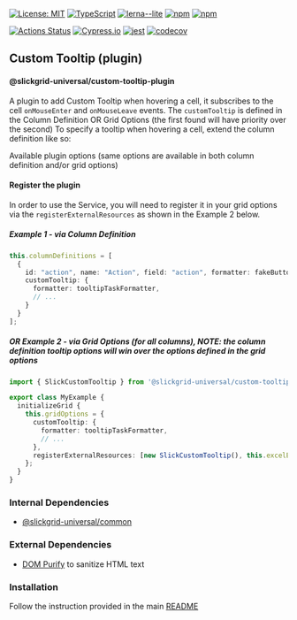 [![License: MIT](https://img.shields.io/badge/License-MIT-yellow.svg)](https://opensource.org/licenses/MIT)
[![TypeScript](https://img.shields.io/badge/%3C%2F%3E-TypeScript-%230074c1.svg)](http://www.typescriptlang.org/)
[![lerna--lite](https://img.shields.io/badge/maintained%20with-lerna--lite-e137ff)](https://github.com/slickgrid-stellar/lerna-lite)
[![npm](https://img.shields.io/npm/v/@slickgrid-universal/custom-tooltip-plugin.svg)](https://www.npmjs.com/package/@slickgrid-universal/custom-tooltip-plugin)
[![npm](https://img.shields.io/npm/dy/@slickgrid-universal/custom-tooltip-plugin)](https://www.npmjs.com/package/@slickgrid-universal/custom-tooltip-plugin)

[![Actions Status](https://github.com/slickgrid-stellar/slickgrid-universal/workflows/CI%20Build/badge.svg)](https://github.com/slickgrid-stellar/slickgrid-universal/actions)
[![Cypress.io](https://img.shields.io/badge/tested%20with-Cypress-04C38E.svg)](https://www.cypress.io/)
[![jest](https://jestjs.io/img/jest-badge.svg)](https://github.com/facebook/jest)
[![codecov](https://codecov.io/gh/slickgrid-stellar/slickgrid-universal/branch/master/graph/badge.svg)](https://codecov.io/gh/slickgrid-stellar/slickgrid-universal)

## Custom Tooltip (plugin)
#### @slickgrid-universal/custom-tooltip-plugin

A plugin to add Custom Tooltip when hovering a cell, it subscribes to the cell `onMouseEnter` and `onMouseLeave` events.
The `customTooltip` is defined in the Column Definition OR Grid Options (the first found will have priority over the second)
To specify a tooltip when hovering a cell, extend the column definition like so:

Available plugin options (same options are available in both column definition and/or grid options)

#### Register the plugin
In order to use the Service, you will need to register it in your grid options via the `registerExternalResources` as shown in the Example 2 below.

##### Example 1  - via Column Definition
```ts
this.columnDefinitions = [
  {
    id: "action", name: "Action", field: "action", formatter: fakeButtonFormatter,
    customTooltip: {
      formatter: tooltipTaskFormatter,
      // ...
    }
  }
];
```

##### OR Example 2 - via Grid Options (for all columns), NOTE: the column definition tooltip options will win over the options defined in the grid options

```ts
import { SlickCustomTooltip } from '@slickgrid-universal/custom-tooltip-plugin';

export class MyExample {
  initializeGrid {
    this.gridOptions = {
      customTooltip: {
        formatter: tooltipTaskFormatter,
        // ...
      },
      registerExternalResources: [new SlickCustomTooltip(), this.excelExportService],
    };
  }
}
```

### Internal Dependencies
- [@slickgrid-universal/common](https://github.com/slickgrid-stellar/slickgrid-universal/tree/master/packages/common)

### External Dependencies
- [DOM Purify](https://github.com/cure53/DOMPurify) to sanitize HTML text

### Installation
Follow the instruction provided in the main [README](https://github.com/slickgrid-stellar/slickgrid-universal#installation)
